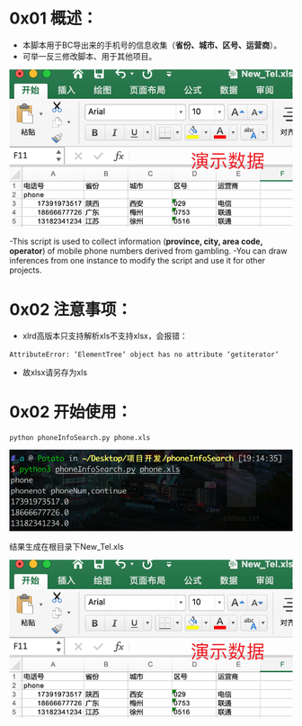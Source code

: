 # 0x01 概述：
 
- 本脚本用于BC导出来的手机号的信息收集（**省份、城市、区号、运营商**）。
- 可举一反三修改脚本、用于其他项目。

![image](/img/2.png)

-This script is used to collect information (**province, city, area code, operator**) of mobile phone numbers derived from gambling.
-You can draw inferences from one instance to modify the script and use it for other projects.

# 0x02 注意事项：

- xlrd高版本只支持解析xls不支持xlsx，会报错：

`AttributeError: ‘ElementTree‘ object has no attribute ‘getiterator‘`

- 故xlsx请另存为xls

# 0x02 开始使用：

```
python phoneInfoSearch.py phone.xls
```

![image](/img/1.png)

结果生成在根目录下New_Tel.xls

![image](/img/2.png)

